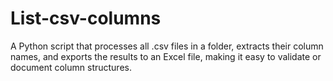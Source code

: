 # List-csv-columns
A Python script that processes all .csv files in a folder, extracts their column names, and exports the results to an Excel file, making it easy to validate or document column structures.
